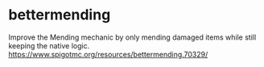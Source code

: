 # bettermending
Improve the Mending mechanic by only mending damaged items while still keeping the native logic.
https://www.spigotmc.org/resources/bettermending.70329/
